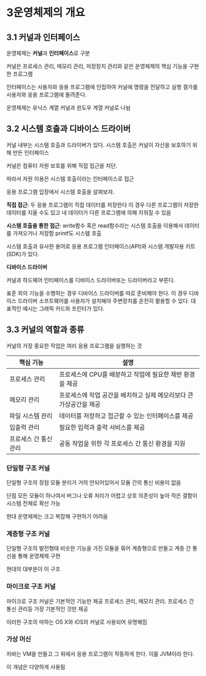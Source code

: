 # 3운영체제의 개요

## 3.1 커널과 인터페이스

운영체제는 **커널**과 **인터페이스**로 구분

커널은 프로세스 관리, 메모리 관리, 저장장치 관리와 같은 운영체제의 핵심 기능을 구현한 프로그램

인터페이스는 사용자와 응용 프로그램에 인접하여 커널에 명령을 전달하고 실행 결가를 사용자와 응용 프로그램에 돌려준다.

운영체제는 유닉스 계열 커널과 윈도우 계열 커널로 나뉨

## 3.2 시스템 호출과 디바이스 드라이버

커널 내부는 시스템 호출과 드라이버가 있다.
시스템 호출은 커널이 자신을 보호하기 위해 만든 인터페이스

커널은 컴퓨터 자원 보호를 위해 직접 접근을 차단.

따라서 자원 이용은 시스템 호출이라는 인터페이스로 접근

응용 프로그램 입장에서 시스템 호출을 살펴보자.

**직접 접근**: 두 응용 프로그램이 직접 데이터를 저장한다 이 경우 다른 프로그램이 저장한 데이터를 지울 수도 있고 내 데이터가 다른 프로그램에 의해 지워질 수 있음

**시스템 호출을 통한 접근**: write함수 혹은 read함수라는 시스템 호출을 이용해서 데이터를 가져오거나 저장함 printf도 시스템 호출

시스템 호출과 유사한 용어로 응용 프로그램 인터페이스(API)와 시스템 개발자용 키트(SDK)가 있다.

**디바이스 드라이버**

커널과 하드웨어 인터페이스를 디바이스 드라이버또는 드라이버라고 부른다.

표준 외의 기능을 수행하는 경우 디바이스 드라이버를 따로 준비해야 한다.
이 경우 디바이스 드라이버 소프트웨어를 사용자가 설치해야 주변장치를 온전히 활용할 수 있다.
대표적인 예시는 그래픽 카드와 프린터가 있다.

## 3.3 커널의 역할과 종류

커널의 가장 중요한 작업은 여러 응용 프로그램을 실행하는 것

| 핵심 기능             | 설명                                                               |
| --------------------- | ------------------------------------------------------------------ |
| 프로세스 관리         | 프로세스에 CPU를 배분하고 작업에 필요한 제반 환경을 제공           |
| 메모리 관리           | 프로세스에 작업 공간을 배치하고 실제 메모리보다 큰 가상공간을 제공 |
| 파일 시스템 관리      | 데이터를 저장하고 접근할 수 있는 인터페이스를 제공                 |
| 입출력 관리           | 필요한 입력과 출력 서비스를 제공                                   |
| 프로세스 간 통신 관리 | 공동 작업을 위한 각 프로세스 간 통신 환경을 지원                   |

### 단일형 구조 커널

단일형 구조의 장점 모듈 분리가 거의 안되어있어서 모듈 간의 통신 비용이 없음

단점 모든 모듈이 하나여서 버그나 오류 처리가 어렵고 상호 의존성이 높아 작은 결함이 시스템 전체로 확산 가능

현대 운영체제는 크고 복잡해 구현하기 어려움

### 계층형 구조 커널

단일형 구조의 발전형태 비슷한 기능을 가진 모듈을 묶어 계층형으로 만들고 계층 간 통신을 통해 운영체제 구현

현대의 대부분이 이 구조

### 마이크로 구조 커널

마이크로 구조 커널은 기본적인 기능만 제공
프로세스 관리, 메모리 관리. 프로세스 간 통신 관리등 가장 기본적인 것만 제공

이러한 구조의 마하는 OS X와 iOS의 커널로 사용되어 유명해짐

### 가상 머신

자바는 VM을 만들고 그 위에서 응용 프로그램이 작동하게 한다.
이를 JVM이라 한다.

이 개념은 다양하게 사용됨

